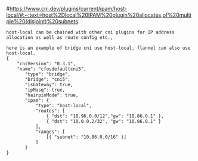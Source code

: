 #https://www.cni.dev/plugins/current/ipam/host-local/#:~:text=host%2Dlocal%20IPAM%20plugin%20allocates,of%20multiple%20(disjoint)%20subnets.
```
host-local can be chained with other cni plugins for IP address allocation as well as route config etc.,

here is an example of bridge cni use host-local, flannel can also use host-local. 
{
    "cniVersion": "0.3.1",
    "name": "cfosdefaultcni5",
       "type": "bridge",
       "bridge": "cni5",
       "isGateway": true,
       "ipMasq": true,
       "hairpinMode": true,
       "ipam": {
           "type": "host-local",
           "routes": [
               { "dst": "10.96.0.0/12","gw": "10.86.0.1" },
               { "dst": "10.0.0.2/32", "gw": "10.86.0.1" }
           ],
           "ranges": [
               [{ "subnet": "10.86.0.0/16" }]
           ]
       }
}
```
